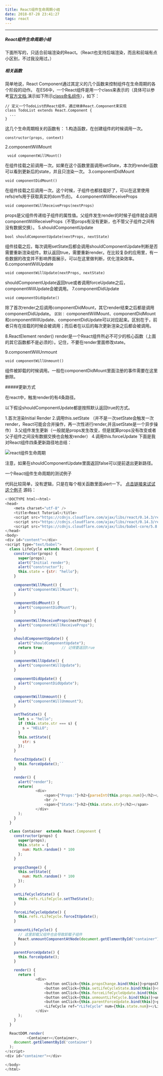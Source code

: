 ```yaml
---
title: React组件生命周期小结
date: 2018-07-28 23:41:27
tags: react
---
```

---
##### React组件生命周期小结
下面所写的，只适合前端渲染的React。（React也支持后端渲染，而且和前端有点小区别，不过我没用过。）
##### 相关函数

简单地说，React Component通过其定义的几个函数来控制组件在生命周期的各个阶段的动作。
在ES6中，一个React组件是用一个class来表示的（具体可以参考[官方文档](https://reactjs.org/docs/components-and-props.html#es6-classes),演示如下所示[class命名组件](https://codepen.io/pen)），如下：

    // 定义一个TodoList的React组件，通过继承React.Component来实现
	class TodoList extends React.Component {
	  ...
	}
这几个生命周期相关的函数有：
1.构造函数，在创建组件的时候调用一次。

    constructor(props, context)
    
2.componentWillMount

     void componentWillMount()

在组件挂载之前调用一次。如果在这个函数里面调用setState，本次的render函数可以看到更新后的state，并且只渲染一次。
3.componentDidMount

    void componentDidMount()

在组件挂载之后调用一次。这个时候，子组件也都挂载好了，可以在这里使用refs(refs用于获取真实的dom节点)。
4.componentWillReceiveProps

    void componentWillReceiveProps(nextProps)

props是父组件传递给子组件的属性值。父组件发生render的时候子组件就会调用componentWillReceiveProps（不管props有没有更新，也不管父子组件之间有没有数据交换）。
5.shouldComponentUpdate

    bool shouldComponentUpdate(nextProps, nextState)

组件挂载之后，每次调用setState后都会调用shouldComponentUpdate判断是否需要重新渲染组件。默认返回true，需要重新render。在比较复杂的应用里，有一些数据的改变并不影响界面展示，可以在这里做判断，优化渲染效率。
6.componentWillUpdate

    void componentWillUpdate(nextProps, nextState)

shouldComponentUpdate返回true或者调用forceUpdate之后，componentWillUpdate会被调用。
7.componentDidUpdate

    void componentDidUpdate()

除了首次render之后调用componentDidMount，其它render结束之后都是调用componentDidUpdate。
`区别：`
componentWillMount、componentDidMount和componentWillUpdate、componentDidUpdate可以对应起来。区别在于，前者只有在挂载的时候会被调用；而后者在以后的每次更新渲染之后都会被调用。

8.ReactElement render()
render是一个React组件所必不可少的核心函数（上面的其它函数都不是必须的）。记住，不要在render里面修改state。

9.componentWillUnmount

    void componentWillUnmount()

组件被卸载的时候调用。一般在componentDidMount里面注册的事件需要在这里删除。

#####更新方式

在react中，触发render的有4条路径。

以下假设shouldComponentUpdate都是按照默认返回true的方式。

1.首次渲染Initial Render
2.调用this.setState （并不是一次setState会触发一次render，React可能会合并操作，再一次性进行render,并且setState是一个异步操作）
3.父组件发生更新（一般就是props发生改变，但是就算props没有改变或者父子组件之间没有数据交换也会触发render）
4.调用this.forceUpdate
下面是我对React组件四条更新路径地总结：

![react组件生命周期](https://github.com/suwu150/static-resource/blob/master/react%E7%BB%84%E5%BB%BA%E7%94%9F%E5%91%BD%E5%91%A8%E6%9C%9F.png?raw=true)

注意，如果在shouldComponentUpdate里面返回false可以提前退出更新路径。

一个React组件生命周期的测试例子

代码比较简单，没有逻辑，只是在每个相关函数里面alert一下。
[点击链接来试试这个例子](http://wximg.gtimg.com/shake_tv/test/lifeCycle2113.html)
源码：
```javascript
<!DOCTYPE html><html>
<head>
    <meta charset="utf-8" />
    <title>React Tutorial</title>
    <script src="https://cdnjs.cloudflare.com/ajax/libs/react/0.14.3/react.js"></script>
    <script src="https://cdnjs.cloudflare.com/ajax/libs/react/0.14.3/react-dom.js"></script>
    <script src="https://cdnjs.cloudflare.com/ajax/libs/babel-core/5.8.23/browser.min.js"></script>
</head>
<body>
<div id="content"></div>
<script type="text/babel">
  class LifeCycle extends React.Component {
    constructor(props) {
      super(props);
      alert("Initial render");
      alert("constructor");
      this.state = {str: "hello"};
    }

    componentWillMount() {
      alert("componentWillMount");
    }

    componentDidMount() {
      alert("componentDidMount");
    }

    componentWillReceiveProps(nextProps) {
      alert("componentWillReceiveProps");
    }

    shouldComponentUpdate() {
      alert("shouldComponentUpdate");
      return true;        // 记得要返回true
    }

    componentWillUpdate() {
      alert("componentWillUpdate");
    }

    componentDidUpdate() {
      alert("componentDidUpdate");
    }

    componentWillUnmount() {
      alert("componentWillUnmount");
    }

    setTheState() {
      let s = "hello";
      if (this.state.str === s) {
        s = "HELLO";
      }
      this.setState({
        str: s
      });
    }

    forceItUpdate() {
      this.forceUpdate();``
    }

    render() {
      alert("render");
      return(
              <div>
                  <span>{"Props:"}<h2>{parseInt(this.props.num)}</h2></span>
                  <br />
                  <span>{"State:"}<h2>{this.state.str}</h2></span>
              </div>
      );
    }
  }

  class Container  extends React.Component {
    constructor(props) {
      super(props);
      this.state = {
        num: Math.random() * 100
      };
    }

    propsChange() {
      this.setState({
        num: Math.random() * 100
      });
    }

    setLifeCycleState() {
      this.refs.rLifeCycle.setTheState();
    }

    forceLifeCycleUpdate() {
      this.refs.rLifeCycle.forceItUpdate();
    }

    unmountLifeCycle() {
      // 这里卸载父组件也会导致卸载子组件
      React.unmountComponentAtNode(document.getElementById("container"));
    }

    parentForceUpdate() {
      this.forceUpdate();
    }

    render() {
      return (
              <div>
                  <button onClick={this.propsChange.bind(this)}>propsChange</button><br/>
                  <button onClick={this.setLifeCycleState.bind(this)}>setState</button><br/>
                  <button onClick={this.forceLifeCycleUpdate.bind(this)}>forceUpdate</button><br/>
                  <button onClick={this.unmountLifeCycle.bind(this)}>unmount</button><br/>
                  <button onClick={this.parentForceUpdate.bind(this)}>parentForceUpdateWithoutChange</button><br/>
                  <LifeCycle ref="rLifeCycle" num={this.state.num}></LifeCycle><br/>
              </div>
      );
    }
  }

  ReactDOM.render(
          <Container></Container>,
    document.getElementById('container')
  );
</script>
<div id="container"></div>

</body>
</html>
```



